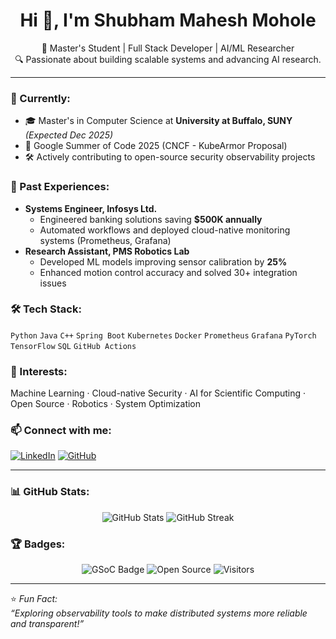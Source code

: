 <h1 align="center">Hi 👋, I'm Shubham Mahesh Mohole</h1>

<p align="center">
🚀 Master's Student | Full Stack Developer | AI/ML Researcher <br>
🔍 Passionate about building scalable systems and advancing AI research.
</p>

---

### 📌 Currently:
- 🎓 Master's in Computer Science at **University at Buffalo, SUNY** _(Expected Dec 2025)_
- 🌟 Google Summer of Code 2025 (CNCF - KubeArmor Proposal)
- 🛠️ Actively contributing to open-source security observability projects

### 💼 Past Experiences:
- **Systems Engineer, Infosys Ltd.**
  - Engineered banking solutions saving **$500K annually**
  - Automated workflows and deployed cloud-native monitoring systems (Prometheus, Grafana)
- **Research Assistant, PMS Robotics Lab**
  - Developed ML models improving sensor calibration by **25%**
  - Enhanced motion control accuracy and solved 30+ integration issues

### 🛠️ Tech Stack:
`Python` `Java` `C++` `Spring Boot` `Kubernetes` `Docker` `Prometheus` `Grafana` `PyTorch` `TensorFlow` `SQL` `GitHub Actions`

### 🌱 Interests:
Machine Learning · Cloud-native Security · AI for Scientific Computing · Open Source · Robotics · System Optimization

### 📫 Connect with me:
[![LinkedIn](https://img.shields.io/badge/LinkedIn-blue?style=flat-square&logo=linkedin)](https://www.linkedin.com/in/shubham-mohole-245a501b2/)
[![GitHub](https://img.shields.io/badge/GitHub-333?style=flat-square&logo=github&logoColor=white)](https://github.com/Ishubhammohole)

---

### 📊 GitHub Stats:
<p align="center">
  <img src="https://github-readme-stats.vercel.app/api?username=Ishubhammohole&show_icons=true&theme=radical" alt="GitHub Stats" />
  <img src="https://github-readme-streak-stats.herokuapp.com?user=Ishubhammohole&theme=radical" alt="GitHub Streak" />
</p>

### 🏆 Badges:
<p align="center">
  <img src="https://img.shields.io/badge/GSoC%202025-Proposal%20Stage-orange" alt="GSoC Badge" />
  <img src="https://img.shields.io/badge/Open%20Source-Contributor-brightgreen" alt="Open Source" />
  <img src="https://visitor-badge.laobi.icu/badge?page_id=Ishubhammohole.Ishubhammohole" alt="Visitors" />
</p>

---

⭐️ *Fun Fact:*  
_“Exploring observability tools to make distributed systems more reliable and transparent!”_
